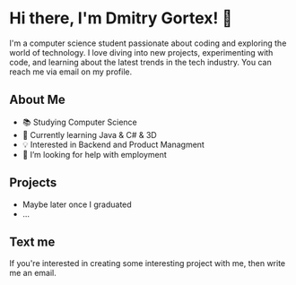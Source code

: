 # Hi there, I'm Dmitry Gortex! 👋

I'm a computer science student passionate about coding and exploring the world of technology. I love diving into new projects, experimenting with code, and learning about the latest trends in the tech industry.  You can reach me via email on my profile.

## About Me

- 📚 Studying Computer Science
- 🌱 Currently learning Java & C# & 3D
- 💡 Interested in Backend and Product Managment
- 🤔 I’m looking for help with employment

## Projects
- Maybe later once I graduated
- ...

## Text me

If you're interested in creating some interesting project with me, then write me an email.

<!--
**dmitrygortex/dmitrygortex** is a ✨ _special_ ✨ repository because its `README.md` (this file) appears on your GitHub profile.

Here are some ideas to get you started:

- 🔭 I’m currently working on ...
- 🌱 I’m currently learning ...
- 👯 I’m looking to collaborate on ...
- 🤔 I’m looking for help with ...
- 💬 Ask me about ...
- 📫 How to reach me: ...
- 😄 Pronouns: ...
- ⚡ Fun fact: ...
-->
